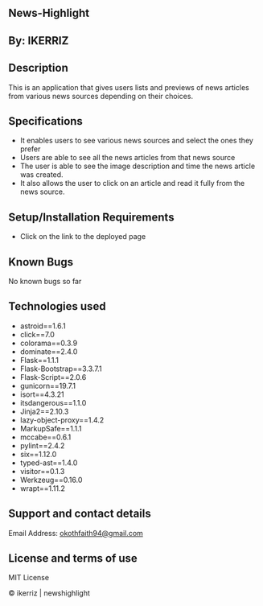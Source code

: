 ## News-Highlight

## By: IKERRIZ

## Description
This is an application that gives users  lists and previews of news articles from various news sources depending on their choices.

## Specifications
* It enables users to see various news sources and select the ones they prefer
* Users are able to see all the news articles from that news source
* The user is able to see the image description and time the news article was created.
* It also allows the user to click on an article and read it fully from the news source.

## Setup/Installation Requirements
* Click on the link to the deployed page

## Known Bugs
No known bugs so far

## Technologies used
* astroid==1.6.1
* click==7.0
* colorama==0.3.9
* dominate==2.4.0
* Flask==1.1.1
* Flask-Bootstrap==3.3.7.1
* Flask-Script==2.0.6
* gunicorn==19.7.1
* isort==4.3.21
* itsdangerous==1.1.0
* Jinja2==2.10.3
* lazy-object-proxy==1.4.2
* MarkupSafe==1.1.1
* mccabe==0.6.1
* pylint==2.4.2
* six==1.12.0
* typed-ast==1.4.0
* visitor==0.1.3
* Werkzeug==0.16.0
* wrapt==1.11.2

## Support and contact details
Email Address: okothfaith94@gmail.com

## License and terms of use
MIT License

© ikerriz | newshighlight